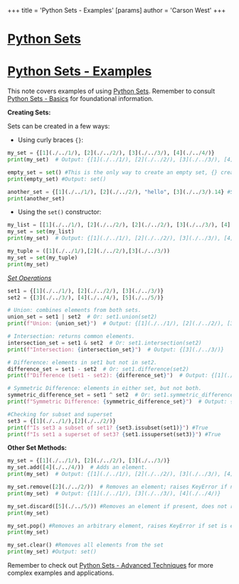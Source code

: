 +++
 title = 'Python Sets - Examples'
[params]
	author = 'Carson West'
+++
# [Python Sets](./../python-sets/)
# [Python Sets - Examples](./../python-sets---examples/) 
This note covers examples of using [Python Sets](./../python-sets/).  Remember to consult [Python Sets - Basics](./../python-sets---basics/) for foundational information.

**Creating Sets:**

Sets can be created in a few ways:

* Using curly braces `{}`:

```python
my_set = {[1](./../1/), [2](./../2/), [3](./../3/), [4](./../4/)}
print(my_set)  # Output: {[1](./../1/), [2](./../2/), [3](./../3/), [4](./../4/)}

empty_set = set() #This is the only way to create an empty set, {} creates an empty dictionary
print(empty_set) #Output: set()

another_set = {[1](./../1/), [2](./../2/), "hello", [3](./../3/).14} #Sets can contain different data types, but must be immutable(can't change once created)
print(another_set)
```

* Using the `set()` constructor:

```python
my_list = [[1](./../1/), [2](./../2/), [2](./../2/), [3](./../3/), [4](./../4/), [4](./../4/), [4](./../4/)]  #Duplicates will be removed when converting to a set
my_set = set(my_list)
print(my_set)  # Output: {[1](./../1/), [2](./../2/), [3](./../3/), [4](./../4/)}

my_tuple = ([1](./../1/),[2](./../2/),[3](./../3/))
my_set = set(my_tuple)
print(my_set)
```

*[Set Operations](./../set-operations/)*

```python
set1 = {[1](./../1/), [2](./../2/), [3](./../3/)}
set2 = {[3](./../3/), [4](./../4/), [5](./../5/)}

# Union: combines elements from both sets.
union_set = set1 | set2  # Or: set1.union(set2)
print(f"Union: {union_set}")  # Output: {[1](./../1/), [2](./../2/), [3](./../3/), [4](./../4/), [5](./../5/)}

# Intersection: returns common elements.
intersection_set = set1 & set2  # Or: set1.intersection(set2)
print(f"Intersection: {intersection_set}")  # Output: {[3](./../3/)}

# Difference: elements in set1 but not in set2.
difference_set = set1 - set2  # Or: set1.difference(set2)
print(f"Difference (set1 - set2): {difference_set}")  # Output: {[1](./../1/), [2](./../2/)}

# Symmetric Difference: elements in either set, but not both.
symmetric_difference_set = set1 ^ set2  # Or: set1.symmetric_difference(set2)
print(f"Symmetric Difference: {symmetric_difference_set}")  # Output: {[1](./../1/), [2](./../2/), [4](./../4/), [5](./../5/)}

#Checking for subset and superset
set3 = {[1](./../1/),[2](./../2/)}
print(f"Is set3 a subset of set1? {set3.issubset(set1)}") #True
print(f"Is set1 a superset of set3? {set1.issuperset(set3)}") #True

```


**Other Set Methods:**

```python
my_set = {[1](./../1/), [2](./../2/), [3](./../3/)}
my_set.add([4](./../4/))  # Adds an element.
print(my_set)  # Output: {[1](./../1/), [2](./../2/), [3](./../3/), [4](./../4/)}

my_set.remove([2](./../2/))  # Removes an element; raises KeyError if not found.
print(my_set)  # Output: {[1](./../1/), [3](./../3/), [4](./../4/)}

my_set.discard([5](./../5/)) #Removes an element if present, does not raise an error if not present
print(my_set)

my_set.pop() #Removes an arbitrary element, raises KeyError if set is empty
print(my_set)

my_set.clear() #Removes all elements from the set
print(my_set) #Output: set()
```

Remember to check out [Python Sets - Advanced Techniques](./../python-sets---advanced-techniques/) for more complex examples and applications.
